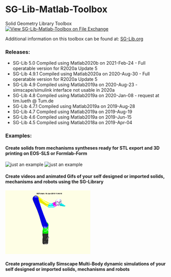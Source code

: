 # SG-Lib-Matlab-Toolbox
Solid Geometry Library Toolbox
[![View SG-Lib-Matlab-Toolbox on File Exchange](https://www.mathworks.com/matlabcentral/images/matlab-file-exchange.svg)](https://de.mathworks.com/matlabcentral/fileexchange/71951-sg-lib-matlab-toolbox)

Additional information on this toolbox can be found at: [SG-Lib.org](http://www.sg-lib.org)
### Releases:
* SG-Lib 5.0   Compiled using Matlab2020b on 2021-Feb-24 - Full operatable version for R2020a Update 5
* SG-Lib 4.9.1 Compiled using Matlab2020a on 2020-Aug-30 - Full operatable version for R2020a Update 5
* SG-Lib 4.9   Compiled using Matlab2019a on 2020-Aug-23 - simscape/simulink interface not usable in 2020a
* SG-Lib 4.8   Compiled using Matlab2019a on 2020-Jan-08 - request at tim.lueth  @ Tum.de
* SG-Lib 4.7.1 Compiled using Matlab2019a on 2019-Aug-28
* SG-Lib 4.7   Compiled using Matlab2019a on 2019-Aug-19
* SG-Lib 4.6   Compiled using Matlab2019a on 2019-Jun-15
* SG-Lib 4.5   Compiled using Matlab2018a on 2019-Apr-04

### Examples:
#### Create solids from mechanisms syntheses ready for STL export and 3D printing on EOS-SLS or Formlab-Form
![just an example](https://www.mw.tum.de/fileadmin/w00btx/mimed/Matlab_Toolboxes/SGPIC/SGPIC_2352.JPG)
![just an example](https://github.com/timlueth/SG-Lib-Tutorials-Pics-Videos/blob/master/2019-04-16%20VIdeo%20Swing%20for%20Gripper%20attached%20object.gif)

#### Create videos and animated Gifs of your self designed or imported solids, mechanisms and robots using the SG-Library
![just an example](https://github.com/timlueth/SG-Lib-Tutorials-Pics-Videos/blob/master/2019-06-16%20Video%20JACO%20static.gif)

#### Create programatically Simscape Multi-Body dynamic simulations of your self designed or imported solids, mechanisms and robots

